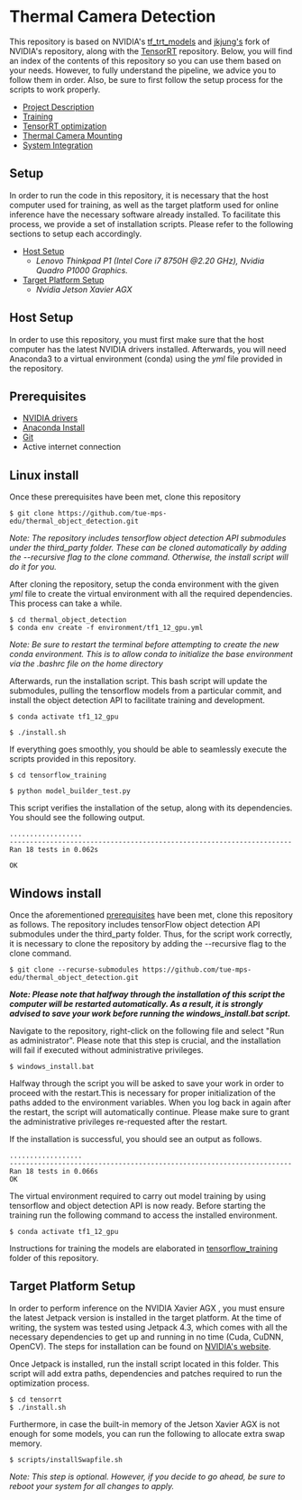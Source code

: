 Thermal Camera Detection
====================================

This repository is based on NVIDIA's [tf_trt_models](https://github.com/NVIDIA-Jetson/tf_trt_models) and [jkjung's](https://github.com/jkjung-avt/tf_trt_models) fork of NVIDIA's repository, along with the [TensorRT](https://github.com/jkjung-avt/tensorrt_demos) repository. Below, you will find an index of the contents of this repository so you can use them based on your needs. However, to fully understand the pipeline, we advice you to follow them in order. Also, be sure to first follow the setup process for the scripts to work properly.

* [Project Description](docs/)
* [Training](tensorflow_training/)
* [TensorRT optimization](tensorrt/)
* [Thermal Camera Mounting](CAD/)
* [System Integration](src/)



## Setup

In order to run the code in this repository, it is necessary that the host computer used for training, as well as the target platform used for online inference have the necessary software already installed. To facilitate this process, we provide a set of installation scripts. Please refer to the following sections to setup each accordingly.

- [Host Setup](#Host-Setup) 
  - *Lenovo Thinkpad P1 (Intel Core i7 8750H @2.20 GHz), Nvidia Quadro P1000 Graphics.*
- [Target Platform Setup](#Target-Platform-Setup)
  - *Nvidia Jetson Xavier AGX*

<a name="Host-Setup"></a>

## Host Setup

In order to use this repository, you must first make sure that the host computer has the latest NVIDIA drivers installed. Afterwards, you will need Anaconda3 to a virtual environment (conda) using the *yml* file provided in the repository.


## Prerequisites

- [NVIDIA drivers](http://www.linuxandubuntu.com/home/how-to-install-latest-nvidia-drivers-in-linux)
- [Anaconda Install](https://www.anaconda.com/distribution/)
- [Git](https://git-scm.com/book/en/v2/Getting-Started-Installing-Git)
- Active internet connection



## Linux install
Once these prerequisites have been met, clone this repository

```
$ git clone https://github.com/tue-mps-edu/thermal_object_detection.git
```

<em>Note: The repository includes tensorflow object detection API submodules under the third_party folder. These can be cloned automatically by adding the --recursive flag to the clone command. Otherwise, the install script will do it for you.</em>



After cloning the repository, setup the conda environment with the given <em>yml</em> file to create the virtual environment with all the required dependencies. This process can take a while.

```
$ cd thermal_object_detection
$ conda env create -f environment/tf1_12_gpu.yml
```

<em>Note: Be sure to restart the terminal before attempting to create the new conda environment. This is to allow conda to initialize the base environment via the .bashrc file on the home directory </em>



Afterwards, run the installation script. This bash script will update the submodules, pulling the tensorflow models from a particular commit, and install the object detection API to facilitate training and development. 

```
$ conda activate tf1_12_gpu

$ ./install.sh
```



If everything goes smoothly, you should be able to seamlessly execute the scripts provided in this repository. 

```
$ cd tensorflow_training

$ python model_builder_test.py
```



This script verifies the installation of the setup, along with its dependencies. You should see the following output.

```
..................
----------------------------------------------------------------------
Ran 18 tests in 0.062s

OK
```

## Windows install
Once the aforementioned [prerequisites](#Prerequisites) have been met, clone this repository as follows. The repository includes tensorFlow object detection API submodules under the third_party folder. Thus, for the script work correctly, it is necessary to clone the repository by adding the --recursive flag to the clone command.

```
$ git clone --recurse-submodules https://github.com/tue-mps-edu/thermal_object_detection.git
```

 <em>**Note: Please note that halfway through the installation of this script the computer will be restarted automatically. As a result, it is strongly advised to save your work before running the windows_install.bat script.**</em>

 Navigate to the repository, right-click on the following file and select "Run as administrator". Please note that this step is crucial, and the installation will fail if executed without administrative privileges.
 
 ```
$ windows_install.bat
```

  
Halfway through the script you will be asked to save your work in order to proceed with the restart.This is necessary for proper initialization of the paths added to the environment variables. 
When you log back in again after the restart, the script will automatically continue. Please make sure to grant the administrative privileges re-requested after the restart. 

 If the installation is successful, you should see an output as follows.

```
..................
----------------------------------------------------------------------
Ran 18 tests in 0.066s
OK
```

 The virtual environment required to carry out model training by using tensorflow and object detection API is now ready. Before starting the training run the following command to access the installed environment.
```
$ conda activate tf1_12_gpu
```

Instructions for training the models are elaborated in [tensorflow_training](https://github.com/tue-mps-edu/thermal_object_detection/tree/master/tensorflow_training) folder of this repository.


<a name="Target-Platform-Setup"></a>

## Target Platform Setup

In order to perform inference on the NVIDIA Xavier AGX , you must ensure the latest Jetpack version is installed in the target platform. At the time of writing, the system was tested using Jetpack 4.3, which comes with all the necessary dependencies to get up and running in no time (Cuda, CuDNN, OpenCV). The steps for installation can be found on [NVIDIA's website](https://developer.nvidia.com/embedded/jetpack).

Once Jetpack is installed, run the install script located in this folder. This script will add extra paths, dependencies and patches required to run the optimization process.

```
$ cd tensorrt
$ ./install.sh
```

Furthermore, in case the built-in memory of the Jetson Xavier AGX is not enough for some models, you can run the following to allocate extra swap memory.

```
$ scripts/installSwapfile.sh
```

*Note: This step is optional. However, if you decide to go ahead, be sure to reboot your system for all changes to apply.*